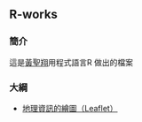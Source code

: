 ## R-works

### 簡介

這是[黃聖翔](https://www.facebook.com/profile.php?id=100001348802783)用程式語言R 做出的檔案

### 大綱


- [地理資訊的繪圖（Leaflet）](https://jshuang0520.github.io/R-works/R_map.html)


